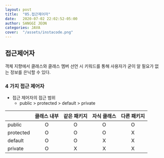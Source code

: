 ```yaml
---
layout: post
title:  "05.접근제어자"
date:   2020-07-02 22:02:52-05:00
author: SANGGI JEON
categories: JAVA
cover:  "/assets/instacode.png"
---
```


## 접근제어자

객체 지향에서 클래스와 클래스 멤버 선언 시 키워드를 통해 사용자가 굳이 알 필요가 없는 정보를 은닉할 수 있다.

### 4 가지 접근 제어자

- 접근 제어자의 접근 범위
  - public > protected > default > private

|           | 클래스 내부 | 같은 패키지 | 자식 클래스 | 다른 패키지 |
| --------- | :---------: | :---------: | :---------: | :---------: |
| public    |      O      |      O      |      O      |      O      |
| protected |      O      |      O      |      O      |      X      |
| default   |      O      |      O      |      X      |      X      |
| private   |      O      |      X      |      X      |      X      |
